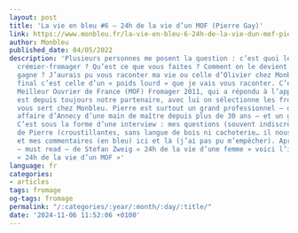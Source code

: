 ```yaml
---
layout: post
title: 'La vie en bleu #6 – 24h de la vie d’un MOF (Pierre Gay)'
link: https://www.monbleu.fr/la-vie-en-bleu-6-24h-de-la-vie-dun-mof-pierre-gay
author: Monbleu
published_date: 04/05/2022
description: 'Plusieurs personnes me posent la question : c’est quoi le métier de
  crémier-fromager ? Qu’est ce que vous faites ? Comment on le devient ? Combien ça
  gagne ? J’aurais pu vous raconter ma vie ou celle d’Olivier chez Monbleu mais au
  final c’est celle d’un « poids lourd » que je vais vous raconter. C’est Pierre Gay,
  Meilleur Ouvrier de France (MOF) Fromager 2011, qui a répondu à l’appel. Pierre
  est depuis toujours notre partenaire, avec lui on sélectionne les fromages qu’on
  vous sert chez Monbleu. Pierre est surtout un grand professionnel – qui mène son
  affaire d’Annecy d’une main de maître depuis plus de 30 ans – et un gars en or.
  C’est sous la forme d’une interview : mes questions (souvent indiscrètes), les réponses
  de Pierre (croustillantes, sans langue de bois ni cachoterie… il nous révèle TOUT)
  et mes commentaires (en bleu) ici et là (j’ai pas pu m’empêcher). Après le roman
  – must read – de Stefan Zweig « 24h de la vie d’une femme » voici l’incontournable
  « 24h de la vie d’un MOF »'
language: fr
categories:
- articles
tags: fromage
og-tags: fromage
permalink: "/:categories/:year/:month/:day/:title/"
date: '2024-11-06 11:52:06 +0100'
---
```

